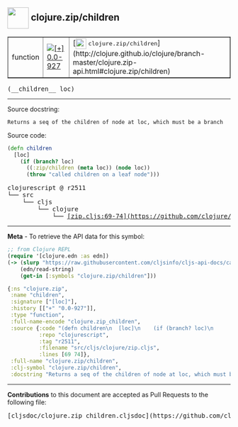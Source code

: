 ## <img width="48px" valign="middle" src="http://i.imgur.com/Hi20huC.png"> clojure.zip/children

 <table border="1">
<tr>

<td>function</td>
<td><a href="https://github.com/cljsinfo/cljs-api-docs/tree/0.0-927"><img valign="middle" alt="[+] 0.0-927" src="https://img.shields.io/badge/+-0.0--927-lightgrey.svg"></a> </td>
<td>
[<img height="24px" valign="middle" src="http://i.imgur.com/1GjPKvB.png"> <samp>clojure.zip/children</samp>](http://clojure.github.io/clojure/branch-master/clojure.zip-api.html#clojure.zip/children)
</td>
</tr>
</table>

 <samp>
(__children__ loc)<br>
</samp>

---




Source docstring:

```
Returns a seq of the children of node at loc, which must be a branch
```

Source code:

```clj
(defn children
  [loc]
    (if (branch? loc)
      ((:zip/children (meta loc)) (node loc))
      (throw "called children on a leaf node")))
```

 <pre>
clojurescript @ r2511
└── src
    └── cljs
        └── clojure
            └── <ins>[zip.cljs:69-74](https://github.com/clojure/clojurescript/blob/r2511/src/cljs/clojure/zip.cljs#L69-L74)</ins>
</pre>


---

__Meta__ - To retrieve the API data for this symbol:

```clj
;; from Clojure REPL
(require '[clojure.edn :as edn])
(-> (slurp "https://raw.githubusercontent.com/cljsinfo/cljs-api-docs/catalog/cljs-api.edn")
    (edn/read-string)
    (get-in [:symbols "clojure.zip/children"]))
```

```clj
{:ns "clojure.zip",
 :name "children",
 :signature ["[loc]"],
 :history [["+" "0.0-927"]],
 :type "function",
 :full-name-encode "clojure.zip_children",
 :source {:code "(defn children\n  [loc]\n    (if (branch? loc)\n      ((:zip/children (meta loc)) (node loc))\n      (throw \"called children on a leaf node\")))",
          :repo "clojurescript",
          :tag "r2511",
          :filename "src/cljs/clojure/zip.cljs",
          :lines [69 74]},
 :full-name "clojure.zip/children",
 :clj-symbol "clojure.zip/children",
 :docstring "Returns a seq of the children of node at loc, which must be a branch"}

```

---

__Contributions__ to this document are accepted as Pull Requests to the following file:

 <pre>
[cljsdoc/clojure.zip_children.cljsdoc](https://github.com/cljsinfo/cljs-api-docs/blob/master/cljsdoc/clojure.zip_children.cljsdoc)
</pre>

